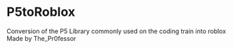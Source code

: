# P5toRoblox
Conversion of the P5 Library commonly used on the coding train into roblox
Made by The_Pr0fessor
